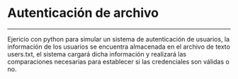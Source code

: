 # Autenticación de archivo
***
Ejericio con python para simular un sistema de autenticación de usuarios, 
la información de los usuarios se encuentra almacenada en el archivo de texto users.txt,
el sistema cargará dicha información y realizará las comparaciones necesarias para establecer si las credenciales son válidas o no.

